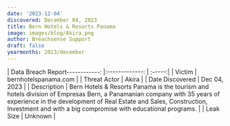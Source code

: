 ```yaml
---
date: '2023-12-04'
discovered: December 04, 2023
title: Bern Hotels & Resorts Panama
image: images/blog/Akira.png
author: Breachsense Support
draft: false
yearmonths: 2023/december
---
```


| Data Breach Report------------:     |:-------------:    | :-----:|
| Victim      | bernhotelspanama.com      | 
| Threat Actor      | Akira      | 
| Date Discovered      | Dec 04, 2023      | 
| Description      | Bern Hotels & Resorts Panama is the tourism and hotels division of Empresas Bern, a Panamanian company with 35 years of experience in the development of Real Estate and Sales, Construction, Investment and with a big compromise with educational programs.      | 
| Leak Size      | Unknown      | 

